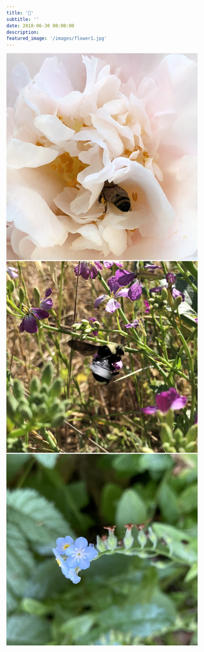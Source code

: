 ```yaml
---
title: '🌺'
subtitle: ''
date: 2018-06-30 00:00:00
description:
featured_image: '/images/flower1.jpg'
---
```


<div class="gallery" data-columns="3">
	<img src="/images/beePic.jpg">
	<img src="/images/flower2.jpg">
	<img src="/images/flower3.jpg">
</div>
